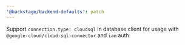 ```yaml
---
'@backstage/backend-defaults': patch
---
```


Support `connection.type: cloudsql` in database client for usage with `@google-cloud/cloud-sql-connector` and `iam` auth
